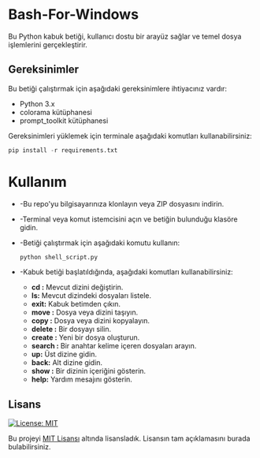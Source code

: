 # Bash-For-Windows

Bu Python kabuk betiği, kullanıcı dostu bir arayüz sağlar ve temel dosya işlemlerini gerçekleştirir.

## Gereksinimler

Bu betiği çalıştırmak için aşağıdaki gereksinimlere ihtiyacınız vardır:

- Python 3.x
- colorama kütüphanesi
- prompt_toolkit kütüphanesi

Gereksinimleri yüklemek için terminale aşağıdaki komutları kullanabilirsiniz:

```python
pip install -r requirements.txt
```

# Kullanım

- -Bu repo'yu bilgisayarınıza klonlayın veya ZIP dosyasını indirin.

- -Terminal veya komut istemcisini açın ve betiğin bulunduğu klasöre gidin.

- -Betiği çalıştırmak için aşağıdaki komutu kullanın:
  ```python
  python shell_script.py
  ```
- -Kabuk betiği başlatıldığında, aşağıdaki komutları kullanabilirsiniz:

    - **cd <directory>:** Mevcut dizini değiştirin.
    - **ls:** Mevcut dizindeki dosyaları listele.
    - **exit:** Kabuk betimden çıkın.
    - **move <source> <destination>:** Dosya veya dizini taşıyın.
    - **copy <source> <destination>:** Dosya veya dizini kopyalayın.
    - **delete <file>:** Bir dosyayı silin.
    - **create <file>:** Yeni bir dosya oluşturun.
    - **search <keyword>:** Bir anahtar kelime içeren dosyaları arayın.
    - **up:** Üst dizine gidin.
    - **back:** Alt dizine gidin.
    - **show <directory>:** Bir dizinin içeriğini gösterin.
    - **help:** Yardım mesajını gösterin.



## Lisans

[![License: MIT](https://img.shields.io/badge/License-MIT-yellow.svg)](https://opensource.org/licenses/MIT)

Bu projeyi [MIT Lisansı](https://opensource.org/licenses/MIT) altında lisansladık. Lisansın tam açıklamasını burada bulabilirsiniz.
